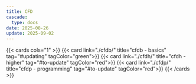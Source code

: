 ```yaml
---
title: CFD
cascade:
  type: docs
date: 2025-08-26
update: 2025-09-02
---
```



{{< cards cols="1" >}}
  {{< card link="./cfdb/" title="cfdb - basics" tag="#updating" tagColor="green">}}
  {{< card link="./cfdh/" title="cfdh - higher" tag="#to-update" tagColor="red">}}
  {{< card link="./cfdp/" title="cfdp - programming" tag="#to-update" tagColor="red">}}
{{< /cards >}}


